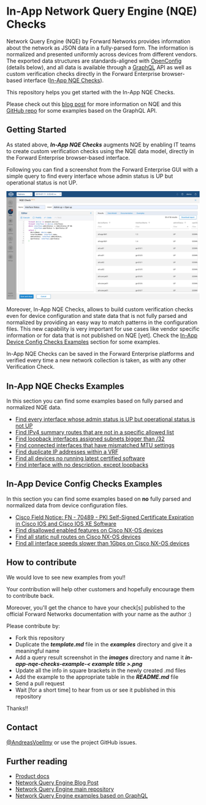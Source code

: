# In-App Network Query Engine (NQE) Checks

Network Query Engine (NQE) by Forward Networks provides information about the network as JSON data in a fully-parsed form.
The information is normalized and presented uniformly across devices from different vendors.
The exported data structures are standards-aligned with [OpenConfig](http://www.openconfig.net/) (details below), and all data is available through a [GraphQL](https://github.com/forwardnetworks/network-query-engine#graphql-interface) API as well as custom verification checks directly in the Forward Enterprise browser-based interface ([In-App NQE Checks](#in-app-nqe-checks)).

This repository helps you get started with the In-App NQE Checks.

Please check out this [blog post](https://www.forwardnetworks.com/blog/network-query-engine) for more information on NQE and this [GitHub repo](https://github.com/forwardnetworks/network-query-engine-examples) for some examples based on the GraphQL API.  

<a id="in-app-nqe-checks"></a>
## Getting Started

As stated above, ***In-App NQE Checks*** augments NQE by enabling IT teams to create custom verification checks using the NQE data model, directly in the Forward Enterprise browser-based interface.

Following you can find a screenshot from the Forward Enterprise GUI with a simple query to find every interface whose admin status is UP but operational status is not UP.

![In-App NQE Checks example](/images/in-app-nqe-checks-example.png?width=800px&classes=shadow)

Moreover, In-App NQE Checks, allows to build custom verification checks even for device configuration and state data that is not fully parsed and normalized by providing an easy way to match patterns in the configuration files.
This new capability is very important for use cases like vendor specific information or for data that is not published on NQE [yet].
Check the [In-App Device Config Checks Examples](#device-config-checks-examples) section for some examples.

In-App NQE Checks can be saved in the Forward Enterprise platforms and verified every time a new network collection is taken, as with any other Verification Check.

<a id="in-app-nqe-checks-examples"></a>
## In-App NQE Checks Examples
In this section you can find some examples based on fully parsed and normalized NQE data.

  * [Find every interface whose admin status is UP but operational status is not UP](/examples/interface-status.md)
  * [Find IPv4 summary routes that are not in a specific allowed list](/examples/summary-routes.md)
  * [Find loopback interfaces assigned subnets bigger than /32](/examples/loopback-subnet.md)
  * [Find connected interfaces that have mismatched MTU settings](/examples/mtu-mismatch.md)
  * [Find duplicate IP addresses within a VRF](/examples/ip-uniqueness.md)
  * [Find all devices no running latest certified software](/examples/certified-software.md)
  * [Find interface with no description, except loopbacks](/examples/interface-description.md)

<a id="device-config-checks-examples"></a>
## In-App Device Config Checks Examples

In this section you can find some examples based on **no** fully parsed and normalized data from device configuration files.

  * [Cisco Field Notice: FN - 70489 - PKI Self-Signed Certificate Expiration in Cisco IOS and Cisco IOS XE Software](/examples/cisco-self-signed-certificates-field-notice-70489.md)
  * [Find disallowed enabled features on Cisco NX-OS devices](/examples/nxos-disallowed-features.md)
  * [Find all static null routes on Cisco NX-OS devices](/examples/nxos-null-static-routes.md)
  * [Find all interface speeds slower than 1Gbps on Cisco NX-OS devices](/examples/nxos-interface-speed.md)

<a id="contribute"></a>
## How to contribute

We would love to see new examples from you!!

Your contribution will help other customers and hopefully encourage them to contribute back.

Moreover, you'll get the chance to have your check[s] published to the official Forward Networks documentation with your name as the author :)

Please contribute by:

 * Fork this repository
 * Duplicate the ***template.md*** file in the ***examples*** directory and give it a meaningful name
 * Add a query result screenshot in the ***images*** directory and name it ***in-app-nqe-checks-example-< example title >.png***
 * Update all the info in square brackets in the newly created <example>.md files
 * Add the example to the appropriate table in the ***README.md*** file
 * Send a pull request
 * Wait [for a short time] to hear from us or see it published in this repository

Thanks!!

## Contact

[@AndreasVoellmy](@AndreasVoellmy) or use the project GitHub issues.

## Further reading

* [Product docs](https://app.forwardnetworks.com/docs/docs/applications/network_query_engine/)
* [Network Query Engine Blog Post](https://www.forwardnetworks.com/blog/network-query-engine)
* [Network Query Engine main repository](https://github.com/forwardnetworks/network-query-engines)
* [Network Query Engine examples based on GraphQL](https://github.com/forwardnetworks/network-query-engine-examples)

